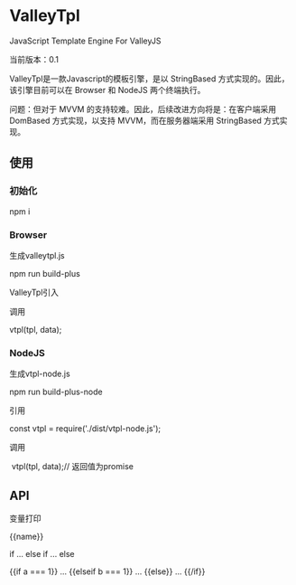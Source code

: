 # ValleyTpl
JavaScript Template Engine For ValleyJS

当前版本：0.1

ValleyTpl是一款Javascript的模板引擎，是以 StringBased 方式实现的。因此，该引擎目前可以在 Browser 和 NodeJS 两个终端执行。

问题：但对于 MVVM 的支持较难。因此，后续改进方向将是：在客户端采用 DomBased 方式实现，以支持 MVVM，而在服务器端采用 StringBased 方式实现。

## 使用

### 初始化

  npm i

### Browser

生成valleytpl.js

  npm run build-plus

ValleyTpl引入

  <script src="dist/valleytpl.js"></script>

调用

  vtpl(tpl, data);

### NodeJS

生成vtpl-node.js

  npm run build-plus-node

引用

  const vtpl = require('./dist/vtpl-node.js');

调用

  vtpl(tpl, data);// 返回值为promise

## API

变量打印

  {{name}}

if ... else if ... else

  {{if a === 1}}
     ...
  {{elseif b === 1}}
     ...
  {{else}}
    ...
  {{/if}}
